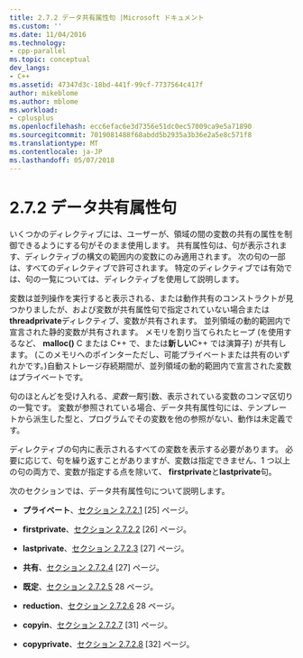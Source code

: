 ```yaml
---
title: 2.7.2 データ共有属性句 |Microsoft ドキュメント
ms.custom: ''
ms.date: 11/04/2016
ms.technology:
- cpp-parallel
ms.topic: conceptual
dev_langs:
- C++
ms.assetid: 47347d3c-18bd-441f-99cf-7737564c417f
author: mikeblome
ms.author: mblome
ms.workload:
- cplusplus
ms.openlocfilehash: ecc6efac6e3d7356e51dc0ec57009ca9e5a71890
ms.sourcegitcommit: 7019081488f68abdd5b2935a3b36e2a5e8c571f8
ms.translationtype: MT
ms.contentlocale: ja-JP
ms.lasthandoff: 05/07/2018
---
```

# <a name="272-data-sharing-attribute-clauses"></a>2.7.2 データ共有属性句
いくつかのディレクティブには、ユーザーが、領域の間の変数の共有の属性を制御できるようにする句がそのまま使用します。 共有属性句は、句が表示されます、ディレクティブの構文の範囲内の変数にのみ適用されます。 次の句の一部は、すべてのディレクティブで許可されます。 特定のディレクティブでは有効では、句の一覧については、ディレクティブを使用して説明します。  
  
 変数は並列操作を実行すると表示される、または動作共有のコンストラクトが見つかりましたが、および変数が共有属性句で指定されていない場合または**threadprivate**ディレクティブ、変数が共有されます。 並列領域の動的範囲内で宣言された静的変数が共有されます。 メモリを割り当てられたヒープ (を使用するなど、 **malloc()** C または C++ で、または**新しい**C++ では演算子) が共有します。 (このメモリへのポインターただし、可能プライベートまたは共有のいずれかです。)自動ストレージ存続期間が、並列領域の動的範囲内で宣言された変数はプライベートです。  
  
 句のほとんどを受け入れる、*変数一覧*引数、表示されている変数のコンマ区切りの一覧です。 変数が参照されている場合、データ共有属性句には、テンプレートから派生した型と、プログラムでその変数を他の参照がない、動作は未定義です。  
  
 ディレクティブの句内に表示されるすべての変数を表示する必要があります。 必要に応じて、句を繰り返すことがありますが、変数は指定できません、1 つ以上の句の両方で、変数が指定する点を除いて、 **firstprivate**と**lastprivate**句。  
  
 次のセクションでは、データ共有属性句について説明します。  
  
-   **プライベート**、[セクション 2.7.2.1](../../parallel/openmp/2-7-2-1-private.md) [25] ページ。  
  
-   **firstprivate**、[セクション 2.7.2.2](../../parallel/openmp/2-7-2-2-firstprivate.md) [26] ページ。  
  
-   **lastprivate**、[セクション 2.7.2.3](../../parallel/openmp/2-7-2-3-lastprivate.md) [27] ページ。  
  
-   **共有**、[セクション 2.7.2.4](../../parallel/openmp/2-7-2-4-shared.md) [27] ページ。  
  
-   **既定**、[セクション 2.7.2.5](../../parallel/openmp/2-7-2-5-default.md) 28 ページ。  
  
-   **reduction**、[セクション 2.7.2.6](../../parallel/openmp/2-7-2-6-reduction.md) 28 ページ。  
  
-   **copyin**、[セクション 2.7.2.7](../../parallel/openmp/2-7-2-7-copyin.md) [31] ページ。  
  
-   **copyprivate**、[セクション 2.7.2.8](../../parallel/openmp/2-7-2-8-copyprivate.md) [32] ページ。